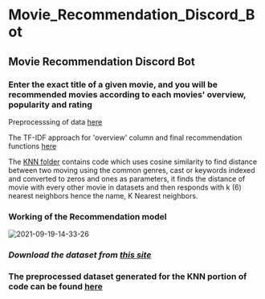 # Movie_Recommendation_Discord_Bot 


## Movie Recommendation Discord Bot 

### Enter the exact title of a given movie, and you will be recommended movies according to each movies' overview, popularity and rating 



 Preprocesssing of data [here](https://github.com/jxtin/MovieRecommendationGenerator/blob/master/Movie%20Recommendation/preprocessing.py) 


The TF-IDF approach for 'overview' column and final recommendation functions [here](https://github.com/jxtin/MovieRecommendationGenerator/blob/master/Movie%20Recommendation/overview_recommend.py) 


The [KNN folder](https://github.com/jxtin/MovieRecommendationGenerator/tree/master/KNN) contains code which uses cosine similarity to find distance between two moving using the common genres, cast or keywords indexed and converted to zeros and ones as parameters, it finds the distance of movie with every other movie in datasets and then responds with k (6) nearest neighbors hence the name, K Nearest neighbors. 


### Working of the Recommendation model

![2021-09-19-14-33-26](https://user-images.githubusercontent.com/72869428/133921782-380e812a-43c7-400e-9bfb-0516b33cd490.gif)


### _Download the dataset from [this site](https://www.kaggle.com/tmdb/tmdb-movie-metadata)_ 

### The preprocessed dataset generated for the KNN portion of code can be found [here](https://drive.google.com/drive/folders/1LrAAu-QAjaJ7GGpEvBnMhvOWjvFt6ugm?usp=sharing) 

